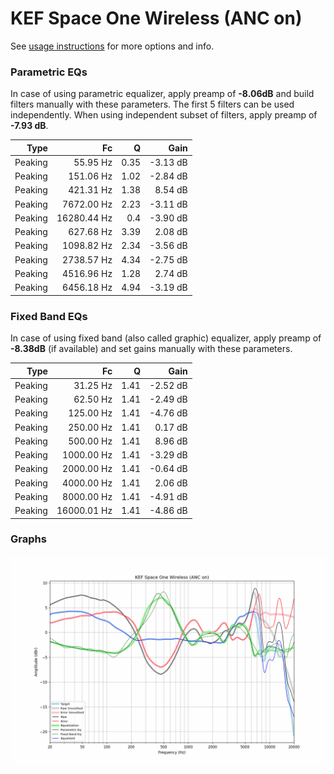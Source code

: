 # KEF Space One Wireless (ANC on)
See [usage instructions](https://github.com/jaakkopasanen/AutoEq#usage) for more options and info.

### Parametric EQs
In case of using parametric equalizer, apply preamp of **-8.06dB** and build filters manually
with these parameters. The first 5 filters can be used independently.
When using independent subset of filters, apply preamp of **-7.93 dB**.

| Type    | Fc          |    Q | Gain     |
|--------:|------------:|-----:|---------:|
| Peaking | 55.95 Hz    | 0.35 | -3.13 dB |
| Peaking | 151.06 Hz   | 1.02 | -2.84 dB |
| Peaking | 421.31 Hz   | 1.38 | 8.54 dB  |
| Peaking | 7672.00 Hz  | 2.23 | -3.11 dB |
| Peaking | 16280.44 Hz | 0.4  | -3.90 dB |
| Peaking | 627.68 Hz   | 3.39 | 2.08 dB  |
| Peaking | 1098.82 Hz  | 2.34 | -3.56 dB |
| Peaking | 2738.57 Hz  | 4.34 | -2.75 dB |
| Peaking | 4516.96 Hz  | 1.28 | 2.74 dB  |
| Peaking | 6456.18 Hz  | 4.94 | -3.19 dB |

### Fixed Band EQs
In case of using fixed band (also called graphic) equalizer, apply preamp of **-8.38dB**
(if available) and set gains manually with these parameters.

| Type    | Fc          |    Q | Gain     |
|--------:|------------:|-----:|---------:|
| Peaking | 31.25 Hz    | 1.41 | -2.52 dB |
| Peaking | 62.50 Hz    | 1.41 | -2.49 dB |
| Peaking | 125.00 Hz   | 1.41 | -4.76 dB |
| Peaking | 250.00 Hz   | 1.41 | 0.17 dB  |
| Peaking | 500.00 Hz   | 1.41 | 8.96 dB  |
| Peaking | 1000.00 Hz  | 1.41 | -3.29 dB |
| Peaking | 2000.00 Hz  | 1.41 | -0.64 dB |
| Peaking | 4000.00 Hz  | 1.41 | 2.06 dB  |
| Peaking | 8000.00 Hz  | 1.41 | -4.91 dB |
| Peaking | 16000.01 Hz | 1.41 | -4.86 dB |

### Graphs
![](./KEF%20Space%20One%20Wireless%20(ANC%20on).png)